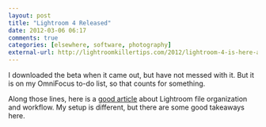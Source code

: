 ```yaml
---
layout: post  
title: "Lightroom 4 Released"  
date: 2012-03-06 06:17  
comments: true  
categories: [elsewhere, software, photography]
external-url: http://lightroomkillertips.com/2012/lightroom-4-is-here-and-a-quick-qa/?utm_source=feedburner&amp;utm_medium=feed&amp;utm_campaign=Feed%3A+AdobeLightroomKillerTips+%28Adobe+Lightroom+Killer+Tips%29  
---
```


I downloaded the beta when it came out, but have not messed with it. But it is on my OmniFocus to-do list, so that counts for something.

Along those lines, here is a [good article][1] about Lightroom file organization and workflow. My setup is different, but there are some good takeaways here. 

   [1]: http://ericscouten.com/2012/03/lightroom-technique-how-i-organize-my-catalog-and-why-2012-edition/
